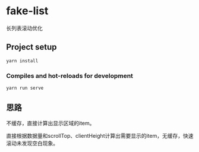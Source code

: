 # fake-list

长列表滚动优化

## Project setup
```
yarn install
```

### Compiles and hot-reloads for development
```
yarn run serve
```

## 思路

不缓存，直接计算出显示区域的item。

直接根据数据量和scrollTop、clientHeight计算出需要显示的item，无缓存，快速滚动未发现空白现象。